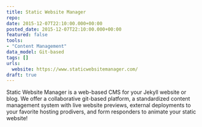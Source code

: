 ```yaml
---
title: Static Website Manager
repo: 
date: 2015-12-07T22:10:00.000+00:00
posted_date: 2015-12-07T22:10:00.000+00:00
featured: false
tools:
- "Content Management"
data_model: Git-based
tags: []
urls:
  website: https://www.staticwebsitemanager.com/
draft: true
---
```

Static Website Manager is a web-based CMS for your Jekyll website or blog. We offer a collaborative git-based platform, a standardized content management system with live website previews, external deployments to your favorite hosting prodivers, and form responders to animate your static website!
